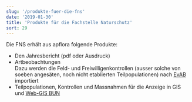 ```yaml
---
slug: '/produkte-fuer-die-fns'
date: '2019-01-30'
title: 'Produkte für die Fachstelle Naturschutz'
sort: 29
---
```


Die FNS erhält aus apflora folgende Produkte:

- Den Jahresbericht (pdf oder Ausdruck)
- Artbeobachtungen<br>
  Dazu werden die Feld- und Freiwilligenkontrollen (ausser solche von soeben angesäten, noch nicht etablierten Teilpopulationen) nach [EvAB](https://aln.zh.ch/internet/baudirektion/aln/de/naturschutz/naturschutzdaten/tools/evab.html#a-content) importiert
- Teilpopulationen, Kontrollen und Massnahmen für die Anzeige in GIS und [Web-GIS BUN](https://aln.zh.ch/internet/baudirektion/aln/de/naturschutz/naturschutzdaten/web_gis.html)
